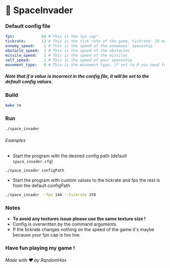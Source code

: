 # 🚀 SpaceInvader

### Default config file
```yml
fps:            60 # This is the fps cap".
tickrate:       12 # This is the tick rate of the game, tickrate: 10 means 10 ticks per second.
ennemy_speed:    1 # This is the speed of the ennemies' spaceship
obstacle_speed:  1 # This is the speed of the obstacles
missile_speed:   1 # This is the speed of the missiles
self_speed:      1 # This is the speed of your spaceship
movement_type:   0 # This is the movement type, if set to 0 you need to use the directional arrows, otherwise if set to 1, you will move the ship with your mouse
```

##### Note that if a value is incorrect in the config file, it will be set to the default config values.

### Build

```bash
make re
```

### Run

```bash
./space_invader
```

###### Examples

- Start the program with the desired config path (default `space_invader.cfg`)
```bash
./space_invader configPath
```

- Start the program with custom values to the tickrate and fps the rest is from the default configPath
```bash
./space_invader --fps 144 --tickrate 250
```

### Notes

- __To avoid any textures issue please use the same texture size !__
- Config is overwritten by the command arguments.
- If the tickrate changes nothing on the speed of the game it's maybe because your fps cap is too low.

### Have fun playing my game !

###### Made with ❤️ by RqndomHax